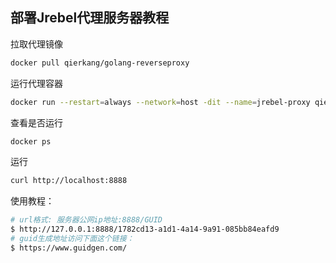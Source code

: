 ## 部署Jrebel代理服务器教程

拉取代理镜像
```bash
docker pull qierkang/golang-reverseproxy
```
运行代理容器
```bash
docker run --restart=always --network=host -dit --name=jrebel-proxy qierkang/golang-reverseproxy
```
查看是否运行
```bash
docker ps
```
运行
```bash
curl http://localhost:8888
```
使用教程：
```bash
# url格式: 服务器公网ip地址:8888/GUID
$ http://127.0.0.1:8888/1782cd13-a1d1-4a14-9a91-085bb84eafd9
# guid生成地址访问下面这个链接：
$ https://www.guidgen.com/
```
